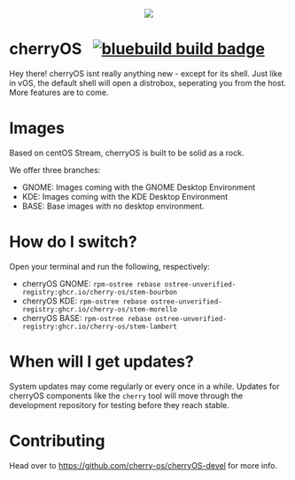 <p align="center">
  <img src="https://github.com/user-attachments/assets/54d207e7-7847-42f2-8e0a-64e43514cac8"/>
</p>

# cherryOS &nbsp; [![bluebuild build badge](https://github.com/cherry-os/cherryOS/actions/workflows/build.yml/badge.svg)](https://github.com/cherry-os/cherryOS/actions/workflows/build.yml)
Hey there!
cherryOS isnt really anything new - except for its shell.
Just like in vOS, the default shell will open a distrobox, seperating you from the host.
More features are to come.

# Images
Based on centOS Stream, cherryOS is built to be solid as a rock.

We offer three branches:
- GNOME: Images coming with the GNOME Desktop Environment
- KDE: Images coming with the KDE Desktop Environment
- BASE: Base images with no desktop environment.

# How do I switch?
Open your terminal and run the following, respectively:
- cherryOS GNOME: `rpm-ostree rebase ostree-unverified-registry:ghcr.io/cherry-os/stem-bourbon`
- cherryOS KDE: `rpm-ostree rebase ostree-unverified-registry:ghcr.io/cherry-os/stem-morello`
- cherryOS BASE: `rpm-ostree rebase ostree-unverified-registry:ghcr.io/cherry-os/stem-lambert`

# When will I get updates?
System updates may come regularly or every once in a while.
Updates for cherryOS components like the `cherry` tool will move through
the development repository for testing before they reach stable.

# Contributing
Head over to https://github.com/cherry-os/cherryOS-devel for more info.

